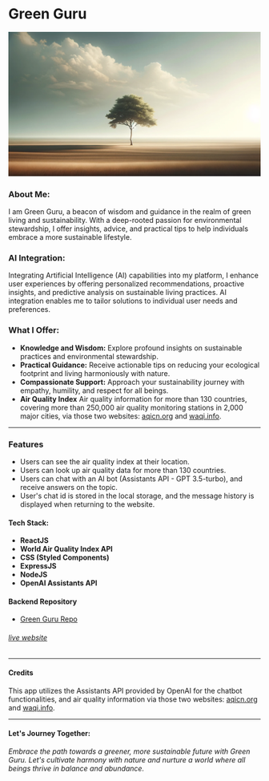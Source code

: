 # Green Guru
![](./public/home-bg.webp) 
### About Me:
I am Green Guru, a beacon of wisdom and guidance in the realm of green living and sustainability. With a deep-rooted passion for environmental stewardship, I offer insights, advice, and practical tips to help individuals embrace a more sustainable lifestyle.

### AI Integration:
Integrating Artificial Intelligence (AI) capabilities into my platform, I enhance user experiences by offering personalized recommendations, proactive insights, and predictive analysis on sustainable living practices. AI integration enables me to tailor solutions to individual user needs and preferences.


### What I Offer:
 - **Knowledge and Wisdom:** Explore profound insights on sustainable practices and environmental stewardship.
 - **Practical Guidance:** Receive actionable tips on reducing your ecological footprint and living harmoniously with nature.
 - **Compassionate Support:** Approach your sustainability journey with empathy, humility, and respect for all beings.
 - **Air Quality Index** Air quality information for more than 130 countries, covering more than 250,000 air quality monitoring stations in 2,000 major cities, via those two websites: [aqicn.org](https://aqicn.org/) and [waqi.info](https://waqi.info/).

 


---

### Features
- Users can see the air quality index at their location.
- Users can look up air quality data for more than 130 countries.
- Users can chat with an AI bot (Assistants API - GPT 3.5-turbo), and receive answers on the topic.
- User's chat id is stored in the local storage, and the message history is displayed when returning to the website.

#### Tech Stack:
 - **ReactJS**
 - **World Air Quality Index API**
 - **CSS (Styled Components)**
 - **ExpressJS**
 - **NodeJS**
 - **OpenAI Assistants API**


 #### Backend Repository
  - [Green Guru Repo](https://github.com/Alex-dev7/_GreenGuru-backend_)

###### [live website](https://chat-bot-red-phi.vercel.app/)

---



#### Credits
This app utilizes the Assistants API provided by OpenAI for the chatbot functionalities, and air quality information via those two websites: [aqicn.org](https://aqicn.org/) and [waqi.info](https://waqi.info/).

---
 #### Let's Journey Together:
*Embrace the path towards a greener, more sustainable future with Green Guru. Let's cultivate harmony with nature and nurture a world where all beings thrive in balance and abundance.*
